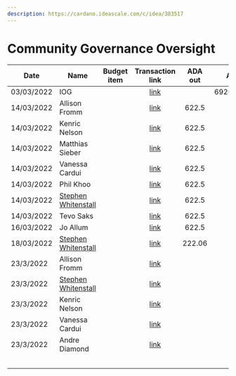 ```yaml
---
description: https://cardano.ideascale.com/c/idea/383517
---
```


# Community Governance Oversight

<table><thead><tr><th>Date</th><th>Name</th><th data-type="select">Budget item</th><th align="center">Transaction link</th><th align="center">ADA out</th><th align="center">ADA in</th><th align="center">Balance</th></tr></thead><tbody><tr><td>03/03/2022</td><td>IOG</td><td></td><td align="center"><a href="https://raw.githubusercontent.com/treasuryguild/Community-Governance-Oversight/main/Transactions/Fund7/Community-Governance-Oversight/Incoming-IOG/1647101097547-IOG.json">link</a></td><td align="center"></td><td align="center">6920.293478</td><td align="center">6919.118121</td></tr><tr><td>14/03/2022</td><td>Allison Fromm</td><td></td><td align="center"><a href="https://raw.githubusercontent.com/treasuryguild/Community-Governance-Oversight/main/Transactions/Fund7/Community-Governance-Oversight/Meetings/1647262276132-Allison-Fromm.json">link</a></td><td align="center">622.5</td><td align="center"></td><td align="center">6295.449804</td></tr><tr><td>14/03/2022</td><td>Kenric Nelson</td><td></td><td align="center"><a href="https://raw.githubusercontent.com/treasuryguild/Community-Governance-Oversight/main/Transactions/Fund7/Community-Governance-Oversight/Meetings/1647262593503-Kenric-Nelson.json">link</a></td><td align="center">622.5</td><td align="center"></td><td align="center">5672.781487</td></tr><tr><td>14/03/2022</td><td>Matthias Sieber</td><td></td><td align="center"><a href="https://raw.githubusercontent.com/treasuryguild/Community-Governance-Oversight/main/Transactions/Fund7/Community-Governance-Oversight/Meetings/1647262811908-Matthias-Sieber.json">link</a></td><td align="center">622.5</td><td align="center"></td><td align="center">5050.113170</td></tr><tr><td>14/03/2022</td><td>Vanessa Cardui</td><td></td><td align="center"><a href="https://raw.githubusercontent.com/treasuryguild/Community-Governance-Oversight/main/Transactions/Fund7/Community-Governance-Oversight/Meetings/1647262982038-Vanessa-Cardui.json">link</a></td><td align="center">622.5</td><td align="center"></td><td align="center">4427.444853</td></tr><tr><td>14/03/2022</td><td>Phil Khoo</td><td></td><td align="center"><a href="https://raw.githubusercontent.com/treasuryguild/Community-Governance-Oversight/main/Transactions/Fund7/Community-Governance-Oversight/Meetings/1647263165777-Phil-Khoo.json">link</a></td><td align="center">622.5</td><td align="center"></td><td align="center">3804.776712</td></tr><tr><td>14/03/2022</td><td><a href="https://github.com/miroslavrajh/Catalyst-members/blob/main/profiles/W/Stephen-Whitenstall.md">Stephen Whitenstall</a></td><td></td><td align="center"><a href="https://raw.githubusercontent.com/treasuryguild/Community-Governance-Oversight/main/Transactions/Fund7/Community-Governance-Oversight/Meetings/1647263308284-Stephen-Whitenstall.json">link</a></td><td align="center">622.5</td><td align="center"></td><td align="center">3182.108571</td></tr><tr><td>14/03/2022</td><td>Tevo Saks</td><td></td><td align="center"><a href="https://raw.githubusercontent.com/treasuryguild/Community-Governance-Oversight/main/Transactions/Fund7/Community-Governance-Oversight/Meetings/1647263538592-Tevo-Saks.json">link</a></td><td align="center">622.5</td><td align="center"></td><td align="center">2559.440430</td></tr><tr><td>16/03/2022</td><td>Jo Allum</td><td></td><td align="center"><a href="https://raw.githubusercontent.com/treasuryguild/Community-Governance-Oversight/main/Transactions/Fund7/Community-Governance-Oversight/Meetings/1647416572378-Jo-Allum.json">link</a></td><td align="center">622.5</td><td align="center"></td><td align="center">1936.759309</td></tr><tr><td>18/03/2022</td><td><a href="https://github.com/miroslavrajh/Catalyst-members/blob/main/profiles/W/Stephen-Whitenstall.md">Stephen Whitenstall</a></td><td></td><td align="center"><a href="https://raw.githubusercontent.com/treasuryguild/Community-Governance-Oversight/main/Transactions/Fund7/Community-Governance-Oversight/Comm-Org-Tools/1647623960452-Stephen-Whitenstall.json">link</a></td><td align="center">222.06</td><td align="center"></td><td align="center">1715. 695416</td></tr><tr><td>23/3/2022</td><td>Allison Fromm</td><td></td><td align="center"><a href="https://raw.githubusercontent.com/treasuryguild/Community-Governance-Oversight/main/Transactions/Fund7/Community-Governance-Oversight/Proposal/1648066718397-Allison-Fromm.json">link</a></td><td align="center"></td><td align="center"></td><td align="center"></td></tr><tr><td>23/3/2022</td><td><a href="https://github.com/miroslavrajh/Catalyst-members/blob/main/profiles/W/Stephen-Whitenstall.md">Stephen Whitenstall</a></td><td></td><td align="center"><a href="https://raw.githubusercontent.com/treasuryguild/Community-Governance-Oversight/main/Transactions/Fund7/Community-Governance-Oversight/Proposal/1648067397235-Stephen-Whitenstall.json">link</a></td><td align="center"></td><td align="center"></td><td align="center"></td></tr><tr><td>23/3/2022</td><td>Kenric Nelson</td><td></td><td align="center"><a href="https://raw.githubusercontent.com/treasuryguild/Community-Governance-Oversight/main/Transactions/Fund7/Community-Governance-Oversight/Proposal/1648066980195-Kenric-Nelson.json">link</a></td><td align="center"></td><td align="center"></td><td align="center"></td></tr><tr><td>23/3/2022</td><td>Vanessa Cardui</td><td></td><td align="center"><a href="https://raw.githubusercontent.com/treasuryguild/Community-Governance-Oversight/main/Transactions/Fund7/Community-Governance-Oversight/Proposal/1648067180777-Vanessa-Cardui.json">link</a></td><td align="center"></td><td align="center"></td><td align="center"></td></tr><tr><td>23/3/2022</td><td>Andre Diamond</td><td></td><td align="center"><a href="https://raw.githubusercontent.com/treasuryguild/Community-Governance-Oversight/main/Transactions/Fund7/Community-Governance-Oversight/Proposal/1648067570986-Andr%C3%A9-Diamond.json">link</a></td><td align="center"></td><td align="center"></td><td align="center"></td></tr><tr><td></td><td></td><td></td><td align="center"></td><td align="center"></td><td align="center"></td><td align="center"></td></tr><tr><td></td><td></td><td></td><td align="center"></td><td align="center"></td><td align="center"></td><td align="center"></td></tr><tr><td></td><td></td><td></td><td align="center"></td><td align="center"></td><td align="center"></td><td align="center"></td></tr><tr><td></td><td></td><td></td><td align="center"></td><td align="center"></td><td align="center"></td><td align="center"></td></tr><tr><td></td><td></td><td></td><td align="center"></td><td align="center"></td><td align="center"></td><td align="center"></td></tr></tbody></table>
